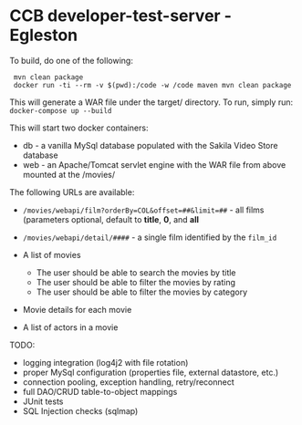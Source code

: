 # CCB developer-test-server - Egleston

To build, do one of the following:
```
 mvn clean package
 docker run -ti --rm -v $(pwd):/code -w /code maven mvn clean package
```

This will generate a WAR file under the target/ directory. To run, simply run:
 `docker-compose up --build`

This will start two docker containers:
 - db  - a vanilla MySql database populated with the Sakila Video Store database
 - web - an Apache/Tomcat servlet engine with the WAR file from above mounted at the /movies/

The following URLs are available:
  - `/movies/webapi/film?orderBy=COL&offset=##&limit=##` - all films (parameters optional, default to **title**, **0**, and **all**
  * `/movies/webapi/detail/####`                         - a single film identified by the `film_id`

* A list of movies
  * The user should be able to search the movies by title
  * The user should be able to filter the movies by rating
  * The user should be able to filter the movies by category
* Movie details for each movie
* A list of actors in a movie



TODO:
 - logging integration (log4j2 with file rotation)
 - proper MySql configuration (properties file, external datastore, etc.)
 - connection pooling, exception handling, retry/reconnect
 - full DAO/CRUD table-to-object mappings
 - JUnit tests
 - SQL Injection checks (sqlmap)

